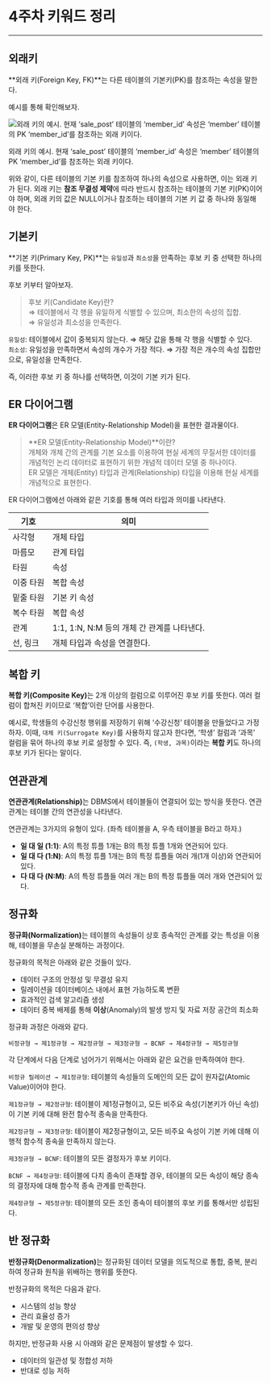 # 4주차 키워드 정리

---

## 외래키

**외래 키(Foreign Key, FK)**는 다른 테이블의 기본키(PK)를 참조하는 속성을 말한다.

예시를 통해 확인해보자.

![외래 키의 예시. 현재 ‘sale_post’ 테이블의 ‘member_id’ 속성은 ‘member’ 테이블의 PK ‘member_id’를 참조하는 외래 키이다.](https://github.com/SSUMC-6th/Spring_Boot_A/assets/67828333/8d7539c4-c6bc-41da-bc73-42164effcede)

외래 키의 예시. 현재 ‘sale_post’ 테이블의 ‘member_id’ 속성은 ‘member’ 테이블의 PK ‘member_id’를 참조하는 외래 키이다.

위와 같이, 다른 테이블의 기본 키를 참조하여 하나의 속성으로 사용하면, 이는 외래 키가 된다.
외래 키는 **참조 무결성 제약**에 따라 반드시 참조하는 테이블의 기본 키(PK)이어야 하며, 외래 키의 값은 NULL이거나 참조하는 테이블의 기본 키 값 중 하나와 동일해야 한다.

## 기본키

**기본 키(Primary Key, PK)**는 `유일성`과 `최소성`을 만족하는 후보 키 중 선택한 하나의 키를 뜻한다.

후보 키부터 알아보자.

> 후보 키(Candidate Key)란?
> </br> ⇒ 테이블에서 각 행을 유일하게 식별할 수 있으며, 최소한의 속성의 집합.
> </br> ⇒ 유일성과 최소성을 만족한다.


`유일성`: 테이블에서 값이 중복되지 않는다. ⇒ 해당 값을 통해 각 행을 식별할 수 있다.</br>
`최소성`: 유일성을 만족하면서 속성의 개수가 가장 적다. ⇒ 가장 적은 개수의 속성 집합만으로, 유일성을 만족한다.

즉, 이러한 후보 키 중 하나를 선택하면, 이것이 기본 키가 된다.

## ER 다이어그램

**ER 다이어그램**은 ER 모델(Entity-Relationship Model)을 표현한 결과물이다.

> **ER 모델(Entity-Relationship Model)**이란? </br>
> 개체와 개체 간의 관계를 기본 요소를 이용하여 현실 세계의 무질서한 데이터를 개념적인 논리 데이터로 표현하기 위한 개념적 데이터 모델 중 하나이다. 
> </br>ER 모델은 개체(Entity) 타입과 관계(Relationship) 타입을 이용해 현실 세계를 개념적으로 표현한다.

ER 다이어그램에선 아래와 같은 기호를 통해 여러 타입과 의미를 나타낸다.

| 기호 | 의미 |
  | --- | --- |
| 사각형 | 개체 타입 |
| 마름모 | 관계 타입 |
| 타원 | 속성 |
| 이중 타원 | 복합 속성 |
| 밑줄 타원 | 기본 키 속성 |
| 복수 타원 | 복합 속성 |
| 관계 | 1:1, 1:N, N:M 등의 개체 간 관계를 나타낸다. |
| 선, 링크 | 개체 타입과 속성을 연결한다. |

## 복합 키

<strong>복합 키(Composite Key)</strong>는 2개 이상의 컬럼으로 이루어진 후보 키를 뜻한다. 여러 컬럼이 합쳐진 키이므로 ‘복합’이란 단어를 사용한다.

예시로, 학생들의 수강신청 행위를 저장하기 위해 ‘수강신청’ 테이블을 만들었다고 가정하자. 이때, `대체 키(Surrogate Key)`를 사용하지 않고자 한다면, ‘학생’ 컬럼과 ‘과목’ 컬럼을 묶어 하나의 후보 키로 설정할 수 있다. 즉, `(학생, 과목)`이라는 **복합 키**도 하나의 후보 키가 된다는 말이다.

## 연관관계

<strong>연관관계(Relationship)</strong>는 DBMS에서 테이블들이 연결되어 있는 방식을 뜻한다. 연관관계는 테이블 간의 연관성을 나타낸다.

연관관계는 3가지의 유형이 있다. (좌측 테이블을 A, 우측 테이블을 B라고 하자.)

- **일 대 일 (1:1)**: A의 특정 튜플 1개는 B의 특정 튜플 1개와 연관되어 있다.
- **일 대 다 (1:N)**: A의 특정 튜플 1개는 B의 특정 튜플들 여러 개(1개 이상)와 연관되어 있다.
- **다 대 다 (N:M)**: A의 특정 튜플들 여러 개는 B의 특정 튜플들 여러 개와 연관되어 있다.

## 정규화

<strong>정규화(Normalization)</strong>는 테이블의 속성들이 상호 종속적인 관계를 갖는 특성을 이용해, 테이블을 무손실 분해하는 과정이다.

정규화의 목적은 아래와 같은 것들이 있다.

- 데이터 구조의 안정성 및 무결성 유지
- 릴레이션을 데이터베이스 내에서 표현 가능하도록 변환
- 효과적인 검색 알고리즘 생성
- 데이터 중복 배제를 통해 **이상**(Anomaly)의 발생 방지 및 자료 저장 공간의 최소화

정규화 과정은 아래와 같다.

`비정규형 → 제1정규형 → 제2정규형 → 제3정규형 → BCNF → 제4정규형 → 제5정규형`

각 단계에서 다음 단계로 넘어가기 위해서는 아래와 같은 요건을 만족하여야 한다.

`비정규 릴레이션 → 제1정규형`: 테이블의 속성들의 도메인의 모든 값이 원자값(Atomic Value)이어야 한다.

`제1정규형 → 제2정규형`: 테이블이 제1정규형이고, 모든 비주요 속성(기본키가 아닌 속성)이 기본 키에 대해 완전 함수적 종속을 만족한다.

`제2정규형 → 제3정규형`: 테이블이 제2정규형이고, 모든 비주요 속성이 기본 키에 데해 이행적 함수적 종속을 만족하지 않는다.

`제3정규형 → BCNF`: 테이블의 모든 결정자가 후보 키이다.

`BCNF → 제4정규형`: 테이블에 다치 종속이 존재할 경우, 테이블의 모든 속성이 해당 종속의 결정자에 대해 함수적 종속 관계를 만족한다.

`제4정규형 → 제5정규형`: 테이블의 모든 조인 종속이 테이블의 후보 키를 통해서만 성립된다.


## 반 정규화

<strong>반정규화(Denormalization)</strong>는 정규화된 데이터 모델을 의도적으로 통합, 중복, 분리하여 정규화 원칙을 위배하는 행위를 뜻한다.

반정규화의 목적은 다음과 같다.

- 시스템의 성능 향상
- 관리 효율성 증가
- 개발 및 운영의 편의성 향상

하지만, 반정규화 사용 시 아래와 같은 문제점이 발생할 수 있다.

- 데이터의 일관성 및 정합성 저하
- 반대로 성능 저하